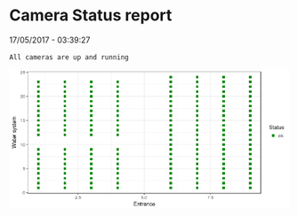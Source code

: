 Camera Status report
================
17/05/2017 - 03:39:27

    All cameras are up and running

![](camreport_files/figure-markdown_github/unnamed-chunk-2-1.png)
